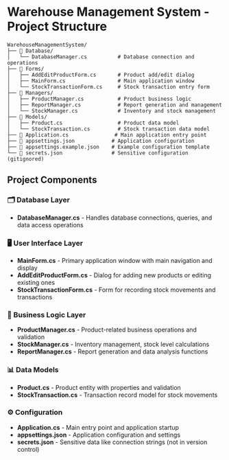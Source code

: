 # Warehouse Management System - Project Structure

```
WarehouseManagementSystem/
├── 📁 Database/
│   └── DatabaseManager.cs          # Database connection and operations
├── 📁 Forms/
│   ├── AddEditProductForm.cs       # Product add/edit dialog
│   ├── MainForm.cs                 # Main application window
│   └── StockTransactionForm.cs     # Stock transaction entry form
├── 📁 Managers/
│   ├── ProductManager.cs           # Product business logic
│   ├── ReportManager.cs            # Report generation and management
│   └── StockManager.cs             # Inventory and stock management
├── 📁 Models/
│   ├── Product.cs                  # Product data model
│   └── StockTransaction.cs         # Stock transaction data model
├── 📄 Application.cs               # Main application entry point
├── 📄 appsettings.json            # Application configuration
├── 📄 appsettings.example.json    # Example configuration template
└── 📄 secrets.json                # Sensitive configuration (gitignored)
```

## Project Components

### 🗂️ Database Layer
- **DatabaseManager.cs** - Handles database connections, queries, and data access operations

### 🖥️ User Interface Layer
- **MainForm.cs** - Primary application window with main navigation and display
- **AddEditProductForm.cs** - Dialog for adding new products or editing existing ones
- **StockTransactionForm.cs** - Form for recording stock movements and transactions

### 🔧 Business Logic Layer
- **ProductManager.cs** - Product-related business operations and validation
- **StockManager.cs** - Inventory management, stock level calculations
- **ReportManager.cs** - Report generation and data analysis functions

### 📊 Data Models
- **Product.cs** - Product entity with properties and validation
- **StockTransaction.cs** - Transaction record model for stock movements

### ⚙️ Configuration
- **Application.cs** - Main entry point and application startup
- **appsettings.json** - Application configuration and settings
- **secrets.json** - Sensitive data like connection strings (not in version control)